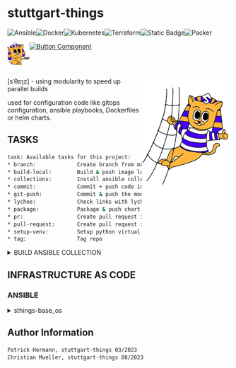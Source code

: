 # stuttgart-things

<img alt="Ansible" src="https://img.shields.io/badge/ansible-%231A1918.svg?style=for-the-badge&logo=ansible&logoColor=white"/><img alt="Docker" src="https://img.shields.io/badge/docker-%230db7ed.svg?style=for-the-badge&logo=docker&logoColor=white"/><img alt="Kubernetes" src="https://img.shields.io/badge/kubernetes-%23326ce5.svg?style=for-the-badge&logo=kubernetes&logoColor=white"/><img alt="Terraform" src="https://img.shields.io/badge/terraform-%235835CC.svg?style=for-the-badge&logo=terraform&logoColor=white"/><img alt="Static Badge" src="https://img.shields.io/badge/CROSSPLANE-%2322ADF6?style=for-the-badge&logoColor=white&labelColor=orange&color=orange">![Packer](https://img.shields.io/badge/packer-%23E7EEF0.svg?style=for-the-badge&logo=packer&logoColor=%2302A8EF)


<img src="https://github.com/stuttgart-things/docs/blob/main/hugo/sthings-remote.png" align="left" width="50">

[![Button Component](https://readme-components.vercel.app/api?component=button&text=Stuttgart-Things-Blog&fill=linear-gradient%2862deg%2C%20%238EC5FC%200%25%2C%20%23E0C3FC%20100%25%29%3B%0A&scale=large)](https://stuttgart-things.github.io/stuttgart-things/)


</br></br>

<img src="https://github.com/stuttgart-things/docs/blob/main/hugo/sthings-boat.png" alt="GeeksforGeeks logo" align="right" width="200">

[sˈθɪŋz] - using modularity to speed up parallel builds

used for configuration code like gitops configuration, ansible playbooks, Dockerfiles or helm charts.

## TASKS

```bash
task: Available tasks for this project:
* branch:             Create branch from main
* build-local:        Build & push image local
* collections:        Install ansible collections
* commit:             Commit + push code into branch
* git-push:           Commit & push the module
* lychee:             Check links with lychee
* package:            Package & push chart
* pr:                 Create pull request into main
* pull-request:       Create pull request into main
* setup-venv:         Setup python virtual environment
* tag:                Tag repo
```


<details><summary>BUILD ANSIBLE COLLECTION</summary>

```bash
task branch
<CHANGES AT ansible/collections/..>
task pr
```

</details>

## INFRASTRUCTURE AS CODE

### ANSIBLE

<details><summary>sthings-base_os</summary>

#### INSTALL

[CHECK RELEASES](https://github.com/stuttgart-things/stuttgart-things/releases)

```bash
# INSTALL ROLE - EXAMPLE VERSION
COLLECTION_VERSION=0.1.8
ansible-galaxy collection install -f \
https://github.com/stuttgart-things/stuttgart-things/releases/download/${COLLECTION_VERSION}/sthings-base_os-${COLLECTION_VERSION}.tar.gz
```


#### DEPLOY BINARIES (DEV-MACHINE PROFILE)

```bash
ansible-playbook sthings.base_os.download_install_binaries \
-i inv -vv \
-e target_host=all \
-e profile=dev \
-vv
```

</details>

Author Information
------------------

```bash
Patrick Hermann, stuttgart-things 03/2023
Christian Mueller, stuttgart-things 08/2023
```
